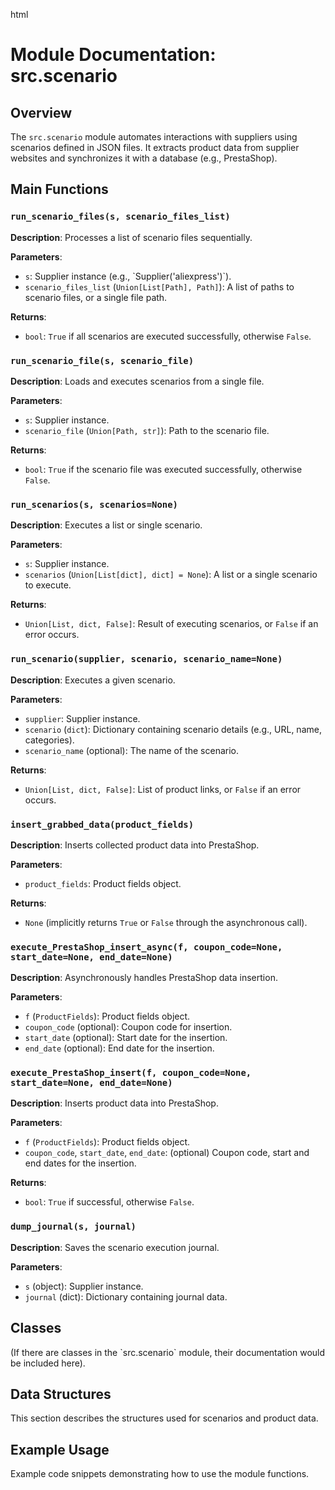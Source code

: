 html
<h1>Module Documentation: src.scenario</h1>

<h2>Overview</h2>
<p>The <code>src.scenario</code> module automates interactions with suppliers using scenarios defined in JSON files.  It extracts product data from supplier websites and synchronizes it with a database (e.g., PrestaShop).</p>

<h2>Main Functions</h2>

<h3><code>run_scenario_files(s, scenario_files_list)</code></h3>

<p><strong>Description</strong>: Processes a list of scenario files sequentially.</p>

<p><strong>Parameters</strong>:</p>
<ul>
  <li><code>s</code>: Supplier instance (e.g., `Supplier('aliexpress')`).</li>
  <li><code>scenario_files_list</code> (<code>Union[List[Path], Path]</code>): A list of paths to scenario files, or a single file path.</li>
</ul>

<p><strong>Returns</strong>:</p>
<ul>
  <li><code>bool</code>: <code>True</code> if all scenarios are executed successfully, otherwise <code>False</code>.</li>
</ul>


<h3><code>run_scenario_file(s, scenario_file)</code></h3>

<p><strong>Description</strong>: Loads and executes scenarios from a single file.</p>

<p><strong>Parameters</strong>:</p>
<ul>
  <li><code>s</code>: Supplier instance.</li>
  <li><code>scenario_file</code> (<code>Union[Path, str]</code>): Path to the scenario file.</li>
</ul>

<p><strong>Returns</strong>:</p>
<ul>
  <li><code>bool</code>: <code>True</code> if the scenario file was executed successfully, otherwise <code>False</code>.</li>
</ul>


<h3><code>run_scenarios(s, scenarios=None)</code></h3>

<p><strong>Description</strong>: Executes a list or single scenario.</p>

<p><strong>Parameters</strong>:</p>
<ul>
  <li><code>s</code>: Supplier instance.</li>
  <li><code>scenarios</code> (<code>Union[List[dict], dict] = None</code>): A list or a single scenario to execute.</li>
</ul>

<p><strong>Returns</strong>:</p>
<ul>
  <li><code>Union[List, dict, False]</code>: Result of executing scenarios, or <code>False</code> if an error occurs.</li>
</ul>


<h3><code>run_scenario(supplier, scenario, scenario_name=None)</code></h3>

<p><strong>Description</strong>: Executes a given scenario.</p>

<p><strong>Parameters</strong>:</p>
<ul>
  <li><code>supplier</code>: Supplier instance.</li>
  <li><code>scenario</code> (<code>dict</code>): Dictionary containing scenario details (e.g., URL, name, categories).</li>
  <li><code>scenario_name</code> (optional): The name of the scenario.</li>
</ul>

<p><strong>Returns</strong>:</p>
<ul>
  <li><code>Union[List, dict, False]</code>: List of product links, or <code>False</code> if an error occurs.</li>
</ul>


<h3><code>insert_grabbed_data(product_fields)</code></h3>

<p><strong>Description</strong>: Inserts collected product data into PrestaShop.</p>

<p><strong>Parameters</strong>:</p>
<ul>
  <li><code>product_fields</code>: Product fields object.</li>
</ul>

<p><strong>Returns</strong>:</p>
<ul>
  <li><code>None</code> (implicitly returns <code>True</code> or <code>False</code> through the asynchronous call).</li>
</ul>



<h3><code>execute_PrestaShop_insert_async(f, coupon_code=None, start_date=None, end_date=None)</code></h3>

<p><strong>Description</strong>: Asynchronously handles PrestaShop data insertion.</p>

<p><strong>Parameters</strong>:</p>
<ul>
  <li><code>f</code> (<code>ProductFields</code>): Product fields object.</li>
  <li><code>coupon_code</code> (optional): Coupon code for insertion.</li>
  <li><code>start_date</code> (optional): Start date for the insertion.</li>
  <li><code>end_date</code> (optional): End date for the insertion.</li>
</ul>


<h3><code>execute_PrestaShop_insert(f, coupon_code=None, start_date=None, end_date=None)</code></h3>

<p><strong>Description</strong>: Inserts product data into PrestaShop.</p>

<p><strong>Parameters</strong>:</p>
<ul>
  <li><code>f</code> (<code>ProductFields</code>): Product fields object.</li>
  <li><code>coupon_code</code>, <code>start_date</code>, <code>end_date</code>: (optional) Coupon code, start and end dates for the insertion.</li>
</ul>

<p><strong>Returns</strong>:</p>
<ul>
  <li><code>bool</code>: <code>True</code> if successful, otherwise <code>False</code>.</li>
</ul>

<h3><code>dump_journal(s, journal)</code></h3>

<p><strong>Description</strong>: Saves the scenario execution journal.</p>

<p><strong>Parameters</strong>:</p>
<ul>
  <li><code>s</code> (object): Supplier instance.</li>
  <li><code>journal</code> (dict): Dictionary containing journal data.</li>
</ul>

<h2>Classes</h2>

<p>(If there are classes in the `src.scenario` module, their documentation would be included here).</p>

<h2>Data Structures</h2>


<p>This section describes the structures used for scenarios and product data.</p>

<h2>Example Usage</h2>

<p>Example code snippets demonstrating how to use the module functions.</p>


```
```